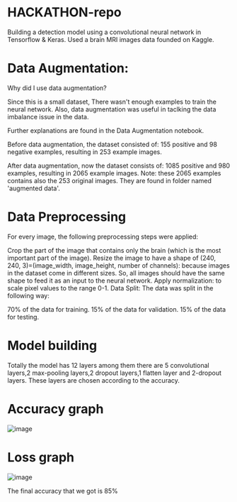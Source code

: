 # HACKATHON-repo
Building a detection model using a convolutional neural network in Tensorflow & Keras.
Used a brain MRI images data founded on Kaggle. 
# Data Augmentation:
Why did I use data augmentation?

Since this is a small dataset, There wasn't enough examples to train the neural network. Also, data augmentation was useful in taclking the data imbalance issue in the data.

Further explanations are found in the Data Augmentation notebook.

Before data augmentation, the dataset consisted of:
155 positive and 98 negative examples, resulting in 253 example images.

After data augmentation, now the dataset consists of:
1085 positive and 980 examples, resulting in 2065 example images.
Note: these 2065 examples contains also the 253 original images. They are found in folder named 'augmented data'.

# Data Preprocessing
For every image, the following preprocessing steps were applied:

Crop the part of the image that contains only the brain (which is the most important part of the image).
Resize the image to have a shape of (240, 240, 3)=(image_width, image_height, number of channels): because images in the dataset come in different sizes. So, all images should have the same shape to feed it as an input to the neural network.
Apply normalization: to scale pixel values to the range 0-1.
Data Split:
The data was split in the following way:

70% of the data for training.
15% of the data for validation.
15% of the data for testing.

# Model building
  Totally the model has 12 layers among them there are 5 convolutional layers,2 max-pooling layers,2 dropout layers,1 flatten layer and 2-dropout layers.
 These layers are chosen according to the accuracy.

# Accuracy graph
 
  ![image](https://user-images.githubusercontent.com/54267835/117563618-b57ed980-b0c4-11eb-9990-59d8493b5311.png)
  
# Loss graph
 ![image](https://user-images.githubusercontent.com/54267835/117563646-e7903b80-b0c4-11eb-85f7-06eafd5327d2.png)

The final accuracy that we got is 85%
 
